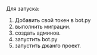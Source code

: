 Для запуска:

1. Добавить свой токен в bot.py
2. выполнить миграции.
3. создать админов.
4. запустить bot.py
5. запустить джанго проект.
